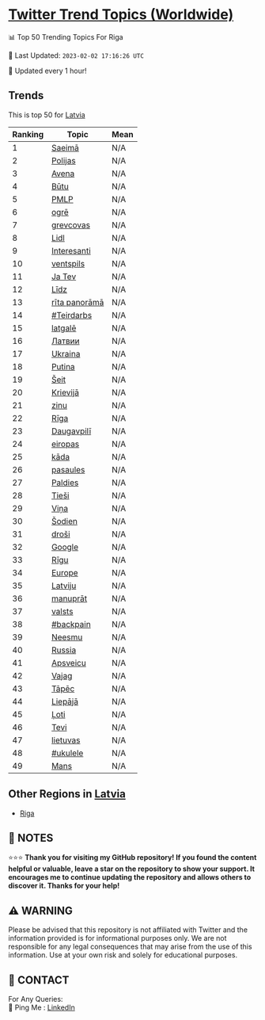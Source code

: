 [Twitter Trend Topics (Worldwide)](https://github.com/ErcinDedeoglu/Twitter-Trend-Topics)
==========


📊 Top 50 Trending Topics For Riga

📆 Last Updated: `2023-02-02 17:16:26 UTC`

🔧 Updated every 1 hour!


## Trends

This is top 50 for [Latvia](</Latvia>)

| Ranking | Topic | Mean |
| ------- | ------------ | ------------ |
| 1 | [Saeimā](http://twitter.com/search?q=Saeim%c4%81) | N/A |
| 2 | [Polijas](http://twitter.com/search?q=Polijas) | N/A |
| 3 | [Avena](http://twitter.com/search?q=Avena) | N/A |
| 4 | [Būtu](http://twitter.com/search?q=B%c5%abtu) | N/A |
| 5 | [PMLP](http://twitter.com/search?q=PMLP) | N/A |
| 6 | [ogrē](http://twitter.com/search?q=ogr%c4%93) | N/A |
| 7 | [grevcovas](http://twitter.com/search?q=grevcovas) | N/A |
| 8 | [Lidl](http://twitter.com/search?q=Lidl) | N/A |
| 9 | [Interesanti](http://twitter.com/search?q=Interesanti) | N/A |
| 10 | [ventspils](http://twitter.com/search?q=ventspils) | N/A |
| 11 | [Ja Tev](http://twitter.com/search?q=Ja+Tev) | N/A |
| 12 | [Līdz](http://twitter.com/search?q=L%c4%abdz) | N/A |
| 13 | [rīta panorāmā](http://twitter.com/search?q=r%c4%abta+panor%c4%81m%c4%81) | N/A |
| 14 | [#Teirdarbs](http://twitter.com/search?q=%23Teirdarbs) | N/A |
| 15 | [latgalē](http://twitter.com/search?q=latgal%c4%93) | N/A |
| 16 | [Латвии](http://twitter.com/search?q=%d0%9b%d0%b0%d1%82%d0%b2%d0%b8%d0%b8) | N/A |
| 17 | [Ukraina](http://twitter.com/search?q=Ukraina) | N/A |
| 18 | [Putina](http://twitter.com/search?q=Putina) | N/A |
| 19 | [Šeit](http://twitter.com/search?q=%c5%a0eit) | N/A |
| 20 | [Krievijā](http://twitter.com/search?q=Krievij%c4%81) | N/A |
| 21 | [zinu](http://twitter.com/search?q=zinu) | N/A |
| 22 | [Rīga](http://twitter.com/search?q=R%c4%abga) | N/A |
| 23 | [Daugavpilī](http://twitter.com/search?q=Daugavpil%c4%ab) | N/A |
| 24 | [eiropas](http://twitter.com/search?q=eiropas) | N/A |
| 25 | [kāda](http://twitter.com/search?q=k%c4%81da) | N/A |
| 26 | [pasaules](http://twitter.com/search?q=pasaules) | N/A |
| 27 | [Paldies](http://twitter.com/search?q=Paldies) | N/A |
| 28 | [Tieši](http://twitter.com/search?q=Tie%c5%a1i) | N/A |
| 29 | [Viņa](http://twitter.com/search?q=Vi%c5%86a) | N/A |
| 30 | [Šodien](http://twitter.com/search?q=%c5%a0odien) | N/A |
| 31 | [droši](http://twitter.com/search?q=dro%c5%a1i) | N/A |
| 32 | [Google](http://twitter.com/search?q=Google) | N/A |
| 33 | [Rīgu](http://twitter.com/search?q=R%c4%abgu) | N/A |
| 34 | [Europe](http://twitter.com/search?q=Europe) | N/A |
| 35 | [Latviju](http://twitter.com/search?q=Latviju) | N/A |
| 36 | [manuprāt](http://twitter.com/search?q=manupr%c4%81t) | N/A |
| 37 | [valsts](http://twitter.com/search?q=valsts) | N/A |
| 38 | [#backpain](http://twitter.com/search?q=%23backpain) | N/A |
| 39 | [Neesmu](http://twitter.com/search?q=Neesmu) | N/A |
| 40 | [Russia](http://twitter.com/search?q=Russia) | N/A |
| 41 | [Apsveicu](http://twitter.com/search?q=Apsveicu) | N/A |
| 42 | [Vajag](http://twitter.com/search?q=Vajag) | N/A |
| 43 | [Tāpēc](http://twitter.com/search?q=T%c4%81p%c4%93c) | N/A |
| 44 | [Liepājā](http://twitter.com/search?q=Liep%c4%81j%c4%81) | N/A |
| 45 | [Ļoti](http://twitter.com/search?q=%c4%bboti) | N/A |
| 46 | [Tevi](http://twitter.com/search?q=Tevi) | N/A |
| 47 | [lietuvas](http://twitter.com/search?q=lietuvas) | N/A |
| 48 | [#ukulele](http://twitter.com/search?q=%23ukulele) | N/A |
| 49 | [Mans](http://twitter.com/search?q=Mans) | N/A |



## Other Regions in [Latvia](</Latvia>)

* [Riga](</Latvia/Riga.md>)



## 📝 NOTES

⭐⭐⭐ **Thank you for visiting my GitHub repository! If you found the content helpful or valuable, leave a star on the repository to show your support. It encourages me to continue updating the repository and allows others to discover it. Thanks for your help!**


## ⚠️ WARNING

Please be advised that this repository is not affiliated with Twitter and the information provided is for informational purposes only. We are not responsible for any legal consequences that may arise from the use of this information. Use at your own risk and solely for educational purposes.


## 📨 CONTACT

 For Any Queries:  
            🏓 Ping Me : [LinkedIn](https://www.linkedin.com/in/ercindedeoglu/)
